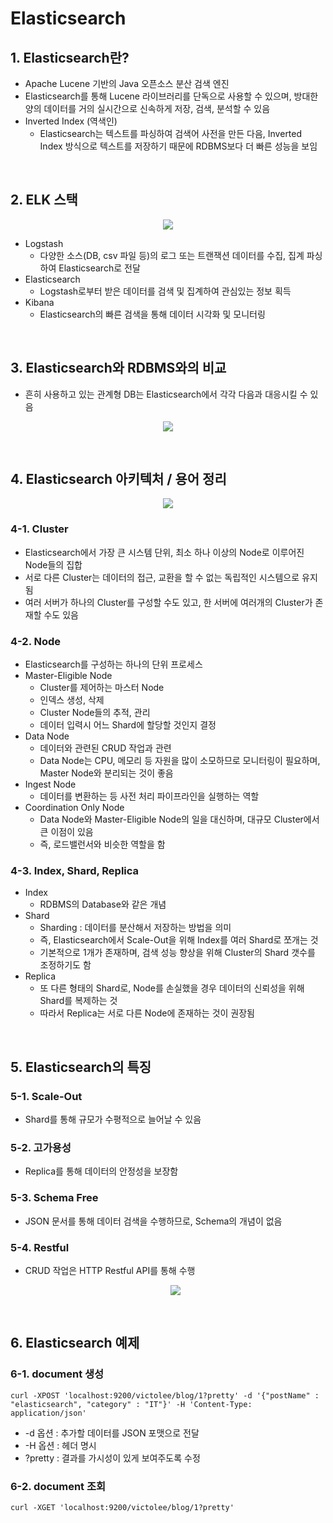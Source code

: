 # Elasticsearch

## 1. Elasticsearch란?

- Apache Lucene 기반의 Java 오픈소스 분산 검색 엔진
- Elasticsearch를 통해 Lucene 라이브러리를 단독으로 사용할 수 있으며, 방대한 양의 데이터를 거의 실시간으로 신속하게 저장, 검색, 분석할 수 있음
- Inverted Index (역색인)
  - Elasticsearch는 텍스트를 파싱하여 검색어 사전을 만든 다음, Inverted Index 방식으로 텍스트를 저장하기 때문에 RDBMS보다 더 빠른 성능을 보임

<br/>

## 2. ELK 스택

<p align="center"><img src="../imagespace/elastic1.jpg"></p>

- Logstash
  - 다양한 소스(DB, csv 파일 등)의 로그 또는 트랜잭션 데이터를 수집, 집계 파싱하여 Elasticsearch로 전달
- Elasticsearch
  - Logstash로부터 받은 데이터를 검색 및 집계하여 관심있는 정보 획득
- Kibana
  - Elasticsearch의 빠른 검색을 통해 데이터 시각화 및 모니터링

<br/>

## 3. Elasticsearch와 RDBMS와의 비교

- 흔히 사용하고 있는 관계형 DB는 Elasticsearch에서 각각 다음과 대응시킬 수 있음

<p align="center"><img src="../imagespace/elastic2.jpg"></p>

<br/>

## 4. Elasticsearch 아키텍처 / 용어 정리

<p align="center"><img src="../imagespace/elastic3.jpg"></p>

### 4-1. Cluster
- Elasticsearch에서 가장 큰 시스템 단위, 최소 하나 이상의 Node로 이루어진 Node들의 집합
- 서로 다른 Cluster는 데이터의 접근, 교환을 할 수 없는 독립적인 시스템으로 유지됨
- 여러 서버가 하나의 Cluster를 구성할 수도 있고, 한 서버에 여러개의 Cluster가 존재할 수도 있음

### 4-2. Node
- Elasticsearch를 구성하는 하나의 단위 프로세스
- Master-Eligible Node
  - Cluster를 제어하는 마스터 Node
  - 인덱스 생성, 삭제
  - Cluster Node들의 추적, 관리
  - 데이터 입력시 어느 Shard에 할당할 것인지 결정
- Data Node
  - 데이터와 관련된 CRUD 작업과 관련
  - Data Node는 CPU, 메모리 등 자원을 많이 소모하므로 모니터링이 필요하며, Master Node와 분리되는 것이 좋음
- Ingest Node
  - 데이터를 변환하는 등 사전 처리 파이프라인을 실행하는 역할
- Coordination Only Node
  - Data Node와 Master-Eligible Node의 일을 대신하며, 대규모 Cluster에서 큰 이점이 있음
  - 즉, 로드밸런서와 비슷한 역할을 함

### 4-3. Index, Shard, Replica
- Index
  - RDBMS의 Database와 같은 개념
- Shard
  - Sharding : 데이터를 분산해서 저장하는 방법을 의미
  - 즉, Elasticsearch에서 Scale-Out을 위해 Index를 여러 Shard로 쪼개는 것
  - 기본적으로 1개가 존재하며, 검색 성능 향상을 위해 Cluster의 Shard 갯수를 조정하기도 함
- Replica
  - 또 다른 형태의 Shard로, Node를 손실했을 경우 데이터의 신뢰성을 위해 Shard를 복제하는 것
  - 따라서 Replica는 서로 다른 Node에 존재하는 것이 권장됨

<br/>

## 5. Elasticsearch의 특징

### 5-1. Scale-Out
- Shard를 통해 규모가 수평적으로 늘어날 수 있음

### 5-2. 고가용성
- Replica를 통해 데이터의 안정성을 보장함

### 5-3. Schema Free
- JSON 문서를 통해 데이터 검색을 수행하므로, Schema의 개념이 없음

### 5-4. Restful
- CRUD 작업은 HTTP Restful API를 통해 수행
    <p align="center"><img src="../imagespace/elastic4.jpg"></p>

<br/>

## 6. Elasticsearch 예제

### 6-1. document 생성

```linux
curl -XPOST 'localhost:9200/victolee/blog/1?pretty' -d '{"postName" : "elasticsearch", "category" : "IT"}' -H 'Content-Type: application/json'
```

- -d 옵션 : 추가할 데이터를 JSON 포맷으로 전달
- -H 옵션 : 헤더 명시
- ?pretty : 결과를 가시성이 있게 보여주도록 수정

### 6-2. document 조회

```linux
curl -XGET 'localhost:9200/victolee/blog/1?pretty'
```